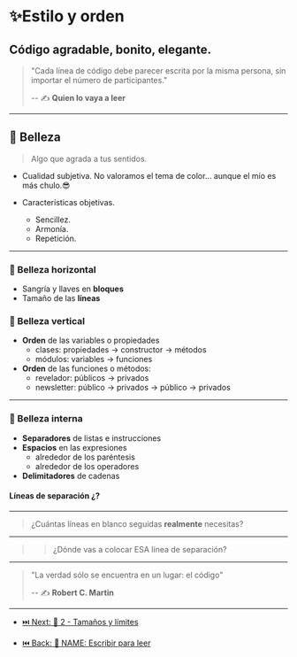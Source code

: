 # ✨Estilo y orden

## Código agradable, bonito, elegante.

> "Cada línea de código debe parecer escrita por la misma persona, sin importar el número de participantes."
>
> -- ✍️ **Quien lo vaya a leer**

---

## 🌼 Belleza

> Algo que agrada a tus sentidos.

- Cualidad subjetiva. No valoramos el tema de color... aunque el mío es más chulo.😎

- Características objetivas.

  - Sencillez.
  - Armonía.
  - Repetición.

---

### 🚥 Belleza **horizontal**

- Sangría y llaves en **bloques**
- Tamaño de las **líneas**

### 🚦 Belleza **vertical**

- **Orden** de las variables o propiedades
  - clases: propiedades -> constructor -> métodos
  - módulos: variables -> funciones
- **Orden** de las funciones o métodos:
  - revelador: públicos -> privados
  - newsletter: público -> privados -> público -> privados

---

### 🔬 Belleza **interna**

- **Separadores** de listas e instrucciones
- **Espacios** en las expresiones
  - alrededor de los paréntesis
  - alrededor de los operadores
- **Delimitadores** de cadenas

#### Líneas de separación ¿?

---

> ¿Cuántas líneas en blanco seguidas **realmente** necesitas?

---

> > ¿Dónde vas a colocar ESA línea de separación?

---

> "La verdad sólo se encuentra en un lugar: el código"
>
> -- ✍️ **Robert C. Martin**

---

- [⏭️ Next: 📏 2 - Tamaños y límites](./2-tamanos_y_limites.md)

- [⏮️ Back: 📘 NAME: Escribir para leer](./2-tamanos_y_limites.md)
